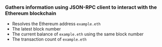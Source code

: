 ### Gathers information using JSON-RPC client to interact with the Ethereum blockchain

- Resolves the Ethereum address `example.eth`
- The latest block number
- The current balance of `example.eth` using the same block number
- The transaction count of `example.eth`
